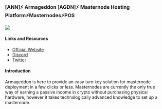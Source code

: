 ### [ANN]⚡️ Armageddon [AGDN]⚡️ Masternode Hosting Platform⚡️Masternodes⚡️POS 

![](https://ip.bitcointalk.org/?u=https%3A%2F%2Fi.imgur.com%2F0lmg4iK.png&t=592&c=zqV7Ail7pZMN-A)


#### Links and Resources

- [Official Website](https://armageddon.cc/)
- [Discord](https://discordapp.com/invite/ExdFDCQ)
- [Twitter](https://twitter.com/armageddoncoin)

#### Introduction

Armageddon is here to provide an easy turn key solution for masternode deployment in a few clicks or less. Masternodes are currently the only true way of earning a passive income in crypto without purchasing physical hardware, however it takes technologically advanced knowledge to set up a masternode.

